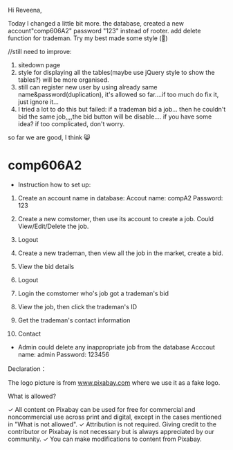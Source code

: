 Hi Reveena, 

Today I changed a little bit more. 
the database, created a new account"comp606A2" password "123" instead of rooter.
add delete function for trademan.
Try my best made some style (😬)


//still need to improve:
1. sitedown page
2. style for displaying all the tables(maybe use jQuery style to show the tables?) will be more organised.
3. still can register new user by using already same name&password(duplication), it's allowed so far....if too much do fix it, just ignore it...
4. I tried a lot to do this but failed:
   if a trademan bid a job...
   then he couldn't bid the same job,,,,the bid button will be disable....
   if you have some idea?
   if too complicated, don't worry.
  
  so far we are good, I think 😸




# comp606A2

* Instruction how to set up:

1. Create an account name in database: 
    Accout name: compA2
    Password: 123
    
2. Create a new comstomer, then use its account to create a job. Could View/Edit/Delete the job.
3. Logout 
4. Create a new trademan, then view all the job in the market, create a bid.
5. View the bid details
5. Logout
6. Login the comstomer who's job got a trademan's bid
7. View the job, then click the trademan's ID
8. Get the trademan's contact information
9. Contact 


* Admin could delete any inappropriate job from the database
Acccout name: admin
Password: 123456




Declaration： 

The logo picture is from www.pixabay.com where we use it as a fake logo.

What is allowed?

✓	All content on Pixabay can be used for free for commercial and noncommercial use across print and digital, except in the cases mentioned in "What is not allowed".
✓	Attribution is not required. Giving credit to the contributor or Pixabay is not necessary but is always appreciated by our community.
✓	You can make modifications to content from Pixabay.
